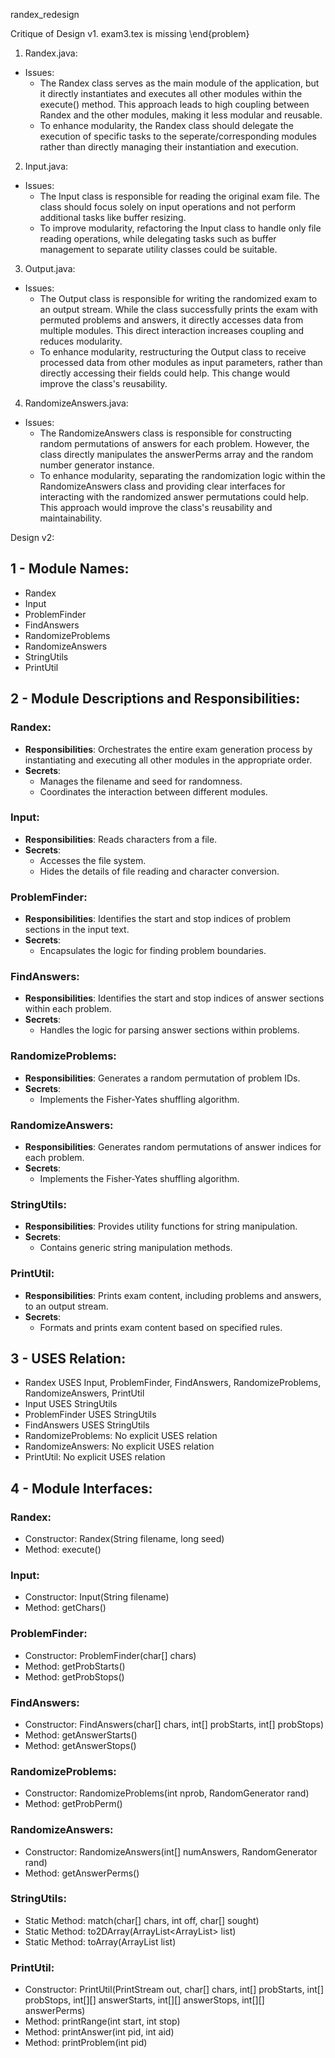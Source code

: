 randex_redesign

Critique of Design v1.
exam3.tex is missing \end{problem}

1. Randex.java:

- Issues:
  - The Randex class serves as the main module of the application, but it directly instantiates and executes all other modules within the execute() method. This approach leads to high coupling between Randex and the other modules, making it less modular and reusable.
  - To enhance modularity, the Randex class should delegate the execution of specific tasks to the seperate/corresponding modules rather than directly managing their instantiation and execution.

2. Input.java:

- Issues:
  - The Input class is responsible for reading the original exam file. The class should focus solely on input operations and not perform additional tasks like buffer resizing.
  - To improve modularity, refactoring the Input class to handle only file reading operations, while delegating tasks such as buffer management to separate utility classes could be suitable.

3. Output.java:

- Issues:
  - The Output class is responsible for writing the randomized exam to an output stream. While the class successfully prints the exam with permuted problems and answers, it directly accesses data from multiple modules. This direct interaction increases coupling and reduces modularity.
  - To enhance modularity, restructuring the Output class to receive processed data from other modules as input parameters, rather than directly accessing their fields could help. This change would improve the class's reusability.

4. RandomizeAnswers.java:

- Issues:
  - The RandomizeAnswers class is responsible for constructing random permutations of answers for each problem. However, the class directly manipulates the answerPerms array and the random number generator instance.
  - To enhance modularity, separating the randomization logic within the RandomizeAnswers class and providing clear interfaces for interacting with the randomized answer permutations could help. This approach would improve the class's reusability and maintainability.

Design v2:

## 1 - Module Names:

- Randex
- Input
- ProblemFinder
- FindAnswers
- RandomizeProblems
- RandomizeAnswers
- StringUtils
- PrintUtil

## 2 - Module Descriptions and Responsibilities:

### Randex:

- **Responsibilities**: Orchestrates the entire exam generation process by instantiating and executing all other modules in the appropriate order.
- **Secrets**:
  - Manages the filename and seed for randomness.
  - Coordinates the interaction between different modules.

### Input:

- **Responsibilities**: Reads characters from a file.
- **Secrets**:
  - Accesses the file system.
  - Hides the details of file reading and character conversion.

### ProblemFinder:

- **Responsibilities**: Identifies the start and stop indices of problem sections in the input text.
- **Secrets**:
  - Encapsulates the logic for finding problem boundaries.

### FindAnswers:

- **Responsibilities**: Identifies the start and stop indices of answer sections within each problem.
- **Secrets**:
  - Handles the logic for parsing answer sections within problems.

### RandomizeProblems:

- **Responsibilities**: Generates a random permutation of problem IDs.
- **Secrets**:
  - Implements the Fisher-Yates shuffling algorithm.

### RandomizeAnswers:

- **Responsibilities**: Generates random permutations of answer indices for each problem.
- **Secrets**:
  - Implements the Fisher-Yates shuffling algorithm.

### StringUtils:

- **Responsibilities**: Provides utility functions for string manipulation.
- **Secrets**:
  - Contains generic string manipulation methods.

### PrintUtil:

- **Responsibilities**: Prints exam content, including problems and answers, to an output stream.
- **Secrets**:
  - Formats and prints exam content based on specified rules.

## 3 - USES Relation:

- Randex USES Input, ProblemFinder, FindAnswers, RandomizeProblems, RandomizeAnswers, PrintUtil
- Input USES StringUtils
- ProblemFinder USES StringUtils
- FindAnswers USES StringUtils
- RandomizeProblems: No explicit USES relation
- RandomizeAnswers: No explicit USES relation
- PrintUtil: No explicit USES relation

## 4 - Module Interfaces:

### Randex:

- Constructor: Randex(String filename, long seed)
- Method: execute()

### Input:

- Constructor: Input(String filename)
- Method: getChars()

### ProblemFinder:

- Constructor: ProblemFinder(char[] chars)
- Method: getProbStarts()
- Method: getProbStops()

### FindAnswers:

- Constructor: FindAnswers(char[] chars, int[] probStarts, int[] probStops)
- Method: getAnswerStarts()
- Method: getAnswerStops()

### RandomizeProblems:

- Constructor: RandomizeProblems(int nprob, RandomGenerator rand)
- Method: getProbPerm()

### RandomizeAnswers:

- Constructor: RandomizeAnswers(int[] numAnswers, RandomGenerator rand)
- Method: getAnswerPerms()

### StringUtils:

- Static Method: match(char[] chars, int off, char[] sought)
- Static Method: to2DArray(ArrayList<ArrayList<Integer>> list)
- Static Method: toArray(ArrayList<Integer> list)

### PrintUtil:

- Constructor: PrintUtil(PrintStream out, char[] chars, int[] probStarts, int[] probStops, int[][] answerStarts, int[][] answerStops, int[][] answerPerms)
- Method: printRange(int start, int stop)
- Method: printAnswer(int pid, int aid)
- Method: printProblem(int pid)
